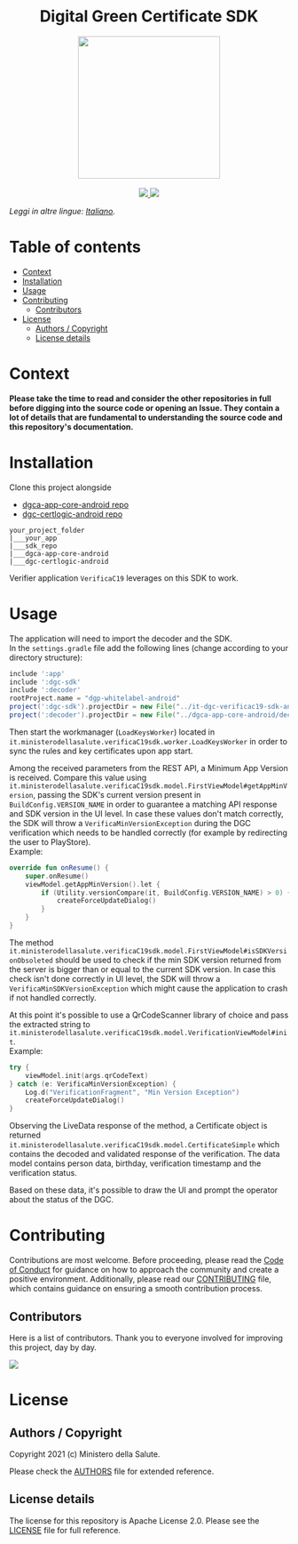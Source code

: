 <h1 align="center">Digital Green Certificate SDK</h1>

<div align="center">
<img width="256" height="256" src="img/logo-dcg.png">
</div>
<br />
<div align="center">
    <!-- CoC -->
    <a href="CODE_OF_CONDUCT.md">
      <img src="https://img.shields.io/badge/Contributor%20Covenant-v2.0%20adopted-ff69b4.svg" />
    </a>
    <a href="https://github.com/ministero-salute/it-dgc-verificac19-sdk-android/actions/workflows/ci.yml">
      <img src="https://github.com/ministero-salute/it-dgc-verificac19-sdk-android/actions/workflows/ci.yml/badge.svg" />
    </a>
</div>

*Leggi in altre lingue: [Italiano](README.md).*

# Table of contents
- [Context](#context)
- [Installation](#installation)
- [Usage](#usage)
- [Contributing](#contributing)
  - [Contributors](#contributors)
- [License](#license)
  - [Authors / Copyright](#authors--copyright)
  - [License details](#license-details)

# Context
 **Please take the time to read and consider the other repositories in full before digging into the source code or opening an Issue. They contain a lot of details that are fundamental to understanding the source code and this repository's documentation.**    
 
# Installation
Clone this project alongside

- [dgca-app-core-android repo](https://github.com/eu-digital-green-certificates/dgca-app-core-android)
- [dgc-certlogic-android repo](https://github.com/eu-digital-green-certificates/dgc-certlogic-android)

```
your_project_folder
|___your_app
|___sdk_repo
|___dgca-app-core-android
|___dgc-certlogic-android
```

Verifier application `VerificaC19` leverages on this SDK to work.
  
###   
# Usage
The application will need to import the decoder and the SDK.  
In the `settings.gradle` file add the following lines (change according to your directory structure):  
  
```gradle
include ':app'  
include ':dgc-sdk'  
include ':decoder'  
rootProject.name = "dgp-whitelabel-android"  
project(':dgc-sdk').projectDir = new File("../it-dgc-verificac19-sdk-android/sdk")  
project(':decoder').projectDir = new File("../dgca-app-core-android/decoder")
```
  
Then start the workmanager (`LoadKeysWorker`) located in `it.ministerodellasalute.verificaC19sdk.worker.LoadKeysWorker` in order to sync the rules and key certificates upon app start.  
  
Among the received parameters from the REST API, a Minimum App Version is received. Compare this value using `it.ministerodellasalute.verificaC19sdk.model.FirstViewModel#getAppMinVersion`, passing the SDK's current version present in `BuildConfig.VERSION_NAME` in order to guarantee a matching API response and SDK version in the UI level. In case these values don't match correctly, the SDK will throw a `VerificaMinVersionException` during the DGC verification which needs to be handled correctly (for example by redirecting the user to PlayStore).  
Example:  
  
```kotlin
override fun onResume() {  
    super.onResume()  
    viewModel.getAppMinVersion().let {  
        if (Utility.versionCompare(it, BuildConfig.VERSION_NAME) > 0) {  
            createForceUpdateDialog()  
        }  
    }
}
```
  
The method `it.ministerodellasalute.verificaC19sdk.model.FirstViewModel#isSDKVersionObsoleted` should be used to check if the min SDK version returned from the server is bigger than or equal to the current SDK version. In case this check isn't done correctly in UI level, the SDK will throw a `VerificaMinSDKVersionException` which might cause the application to crash if not handled correctly.

At this point it's possible to use a QrCodeScanner library of choice and pass the extracted string to `it.ministerodellasalute.verificaC19sdk.model.VerificationViewModel#init`.  
Example:  
  
```kotlin
try {  
    viewModel.init(args.qrCodeText)  
} catch (e: VerificaMinVersionException) {  
    Log.d("VerificationFragment", "Min Version Exception")  
    createForceUpdateDialog()  
}
```

Observing the LiveData response of the method, a Certificate object is returned `it.ministerodellasalute.verificaC19sdk.model.CertificateSimple` which contains the decoded and validated response of the verification. The data model contains person data, birthday, verification timestamp and the verification status.  
  
Based on these data, it's possible to draw the UI and prompt the operator about the status of the DGC.  
  
# Contributing

Contributions are most welcome. Before proceeding, please read the [Code of Conduct](./CODE_OF_CONDUCT.md) for guidance on how to approach the community and create a positive environment. Additionally, please read our [CONTRIBUTING](./CONTRIBUTING.md) file, which contains guidance on ensuring a smooth contribution process.
    
## Contributors

Here is a list of contributors. Thank you to everyone involved for improving this project, day by day.    

<a href="https://github.com/ministero-salute/it-dgc-verificac19-sdk-android">
  <img
  src="https://contributors-img.web.app/image?repo=ministero-salute/it-dgc-verificac19-sdk-android"
  />
</a>
    
# License

## Authors / Copyright    
Copyright 2021 (c) Ministero della Salute.    
    
Please check the [AUTHORS](./AUTHORS) file for extended reference.    

## License details    
The license for this repository is Apache License 2.0. Please see the [LICENSE](./LICENSE) file for full reference.
